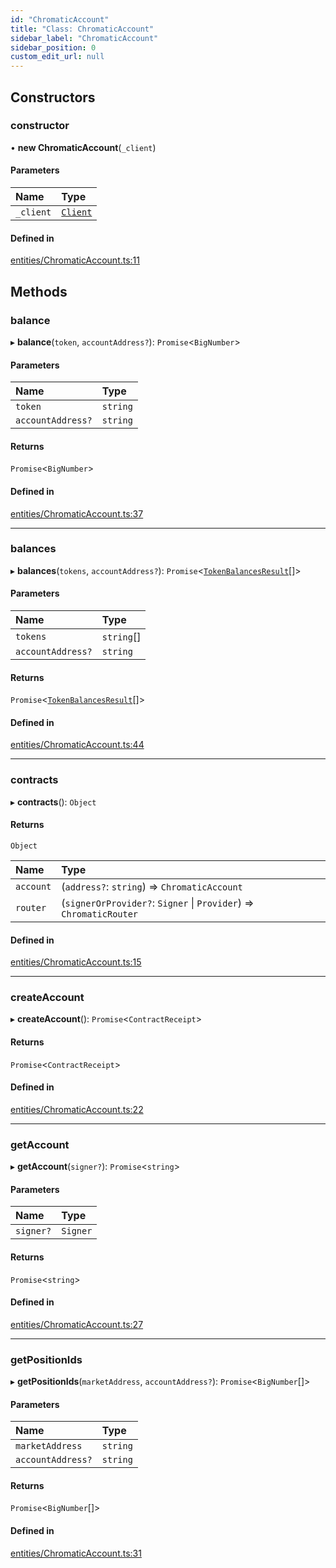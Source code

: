 ```yaml
---
id: "ChromaticAccount"
title: "Class: ChromaticAccount"
sidebar_label: "ChromaticAccount"
sidebar_position: 0
custom_edit_url: null
---
```


## Constructors

### constructor

• **new ChromaticAccount**(`_client`)

#### Parameters

| Name | Type |
| :------ | :------ |
| `_client` | [`Client`](Client.md) |

#### Defined in

[entities/ChromaticAccount.ts:11](https://github.com/chromatic-protocol/sdk/blob/9c1a5ec/src/entities/ChromaticAccount.ts#L11)

## Methods

### balance

▸ **balance**(`token`, `accountAddress?`): `Promise`<`BigNumber`\>

#### Parameters

| Name | Type |
| :------ | :------ |
| `token` | `string` |
| `accountAddress?` | `string` |

#### Returns

`Promise`<`BigNumber`\>

#### Defined in

[entities/ChromaticAccount.ts:37](https://github.com/chromatic-protocol/sdk/blob/9c1a5ec/src/entities/ChromaticAccount.ts#L37)

___

### balances

▸ **balances**(`tokens`, `accountAddress?`): `Promise`<[`TokenBalancesResult`](../interfaces/TokenBalancesResult.md)[]\>

#### Parameters

| Name | Type |
| :------ | :------ |
| `tokens` | `string`[] |
| `accountAddress?` | `string` |

#### Returns

`Promise`<[`TokenBalancesResult`](../interfaces/TokenBalancesResult.md)[]\>

#### Defined in

[entities/ChromaticAccount.ts:44](https://github.com/chromatic-protocol/sdk/blob/9c1a5ec/src/entities/ChromaticAccount.ts#L44)

___

### contracts

▸ **contracts**(): `Object`

#### Returns

`Object`

| Name | Type |
| :------ | :------ |
| `account` | (`address?`: `string`) => `ChromaticAccount` |
| `router` | (`signerOrProvider?`: `Signer` \| `Provider`) => `ChromaticRouter` |

#### Defined in

[entities/ChromaticAccount.ts:15](https://github.com/chromatic-protocol/sdk/blob/9c1a5ec/src/entities/ChromaticAccount.ts#L15)

___

### createAccount

▸ **createAccount**(): `Promise`<`ContractReceipt`\>

#### Returns

`Promise`<`ContractReceipt`\>

#### Defined in

[entities/ChromaticAccount.ts:22](https://github.com/chromatic-protocol/sdk/blob/9c1a5ec/src/entities/ChromaticAccount.ts#L22)

___

### getAccount

▸ **getAccount**(`signer?`): `Promise`<`string`\>

#### Parameters

| Name | Type |
| :------ | :------ |
| `signer?` | `Signer` |

#### Returns

`Promise`<`string`\>

#### Defined in

[entities/ChromaticAccount.ts:27](https://github.com/chromatic-protocol/sdk/blob/9c1a5ec/src/entities/ChromaticAccount.ts#L27)

___

### getPositionIds

▸ **getPositionIds**(`marketAddress`, `accountAddress?`): `Promise`<`BigNumber`[]\>

#### Parameters

| Name | Type |
| :------ | :------ |
| `marketAddress` | `string` |
| `accountAddress?` | `string` |

#### Returns

`Promise`<`BigNumber`[]\>

#### Defined in

[entities/ChromaticAccount.ts:31](https://github.com/chromatic-protocol/sdk/blob/9c1a5ec/src/entities/ChromaticAccount.ts#L31)
